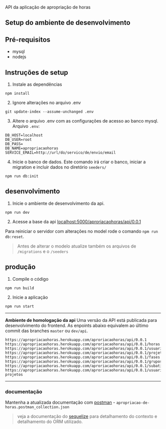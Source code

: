 API da aplicação de apropriação de horas

## Setup do ambiente de desenvolvimento

## Pré-requisitos
 - mysql
 - nodejs

## Instruções de setup

1. Instale as dependências

```
npm install
```

2. Ignore alterações no arquivo .env
```
git update-index --assume-unchanged .env
```

3. Altere o arquivo .env com as configurações de acesso ao banco mysql. Arquivo `.env`:
```env
DB_HOST=localhost
DB_USER=root
DB_PASS=
DB_NAME=apropriacaohoras
SERVICE_EMAIL=http://url/do/servico/de/envio/email
```

4. Inicie o banco de dados. Este comando irá criar o banco, iniciar a migration e incluir dados no diretório `seeders/`
```
npm run db:init
```

## desenvolvimento
1. Inicie o ambiente de desenvolvimento da api. 
```
npm run dev
```

2. Acesse a base da api [localhost:5000/aproriacaohoras/api/0.0.1](http://localhost:5000/aproriacaohoras/api/0.0.1)

Para reiniciar o servidor com alterações no model rode o comando  `npm run db:reset`.
> Antes de alterar o modelo atualize também os arquivos de `/migrations` e o `/seeders`

## produção
1. Compile o código
```
npm run build
```

2. Inicie a aplicação
```
npm run start
```

___

**Ambiente de homologação da api**
Uma versão da API está publicada para desenvolvimento do frontend. As enpoints abaixo equivalem ao último commit das branches `master` ou `dev/api`.
```
https://apropriacaohoras.herokuapp.com/aproriacaohoras/api/0.0.1
https://apropriacaohoras.herokuapp.com/aproriacaohoras/api/0.0.1/horas
https://apropriacaohoras.herokuapp.com/aproriacaohoras/api/0.0.1/usuarios
https://apropriacaohoras.herokuapp.com/aproriacaohoras/api/0.0.1/projetos
https://apropriacaohoras.herokuapp.com/aproriacaohoras/api/0.0.1/fases
https://apropriacaohoras.herokuapp.com/aproriacaohoras/api/0.0.1/grupos
https://apropriacaohoras.herokuapp.com/aproriacaohoras/api/0.0.1/subatividades
https://apropriacaohoras.herokuapp.com/aproriacaohoras/api/0.0.1/usuarios-projetos
```
___

### documentação
Mantenha a atualizada documentação com [postman](https://www.postman.com/) - `apropriacao-de-horas.postman_collection.json`

> veja a documentação do [sequelize](https://sequelize.org/master/manual/) para detalhamento do contexto e detalhamento do ORM utilizado.
